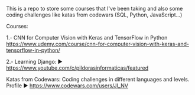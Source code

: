 This is a repo to store some courses that I've been taking and also some coding challenges like katas from codewars (SQL, Python, JavaScript...)

Courses:

1.- CNN for Computer Vision with Keras and TensorFlow in Python
https://www.udemy.com/course/cnn-for-computer-vision-with-keras-and-tensorflow-in-python/

2.- Learning Django:
► https://www.youtube.com/c/pildorasinformaticas/featured


Katas from Codewars:
Coding challenges in different languages and levels.
Profile ► https://www.codewars.com/users/JI_NV